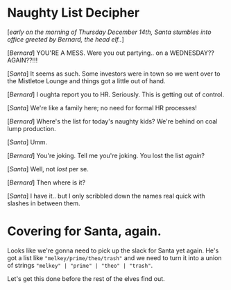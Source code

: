 # Naughty List Decipher

[_early on the morning of Thursday December 14th, Santa stumbles into office greeted by Bernard, the head elf.._]

[_Bernard_] YOU'RE A MESS. Were you out partying.. on a WEDNESDAY?? AGAIN??!!!

[_Santa_] It seems as such. Some investors were in town so we went over to the Mistletoe Lounge and things got a little out of hand.

[_Bernard_] I oughta report you to HR. Seriously. This is getting out of control.

[_Santa_] We're like a family here; no need for formal HR processes!

[_Bernard_] Where's the list for today's naughty kids? We're behind on coal lump production.

[_Santa_] Umm.

[_Bernard_] You're joking. Tell me you're joking. You lost the list _again_?

[_Santa_] Well, not _lost_ per se.

[_Bernard_] Then where is it?

[_Santa_] I have it.. but I only scribbled down the names real quick with slashes in between them.

# Covering for Santa, again.

Looks like we're gonna need to pick up the slack for Santa yet again.
He's got a list like `"melkey/prime/theo/trash"` and we need to turn it into a union of strings `"melkey" | "prime" | "theo" | "trash"`.

Let's get this done before the rest of the elves find out.
